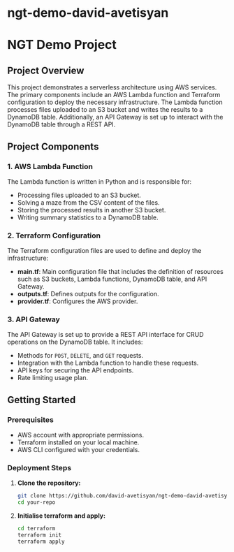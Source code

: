 # ngt-demo-david-avetisyan

# NGT Demo Project

## Project Overview

This project demonstrates a serverless architecture using AWS services. The primary components include an AWS Lambda function and Terraform configuration to deploy the necessary infrastructure. The Lambda function processes files uploaded to an S3 bucket and writes the results to a DynamoDB table. Additionally, an API Gateway is set up to interact with the DynamoDB table through a REST API.

## Project Components

### 1. AWS Lambda Function
The Lambda function is written in Python and is responsible for:
- Processing files uploaded to an S3 bucket.
- Solving a maze from the CSV content of the files.
- Storing the processed results in another S3 bucket.
- Writing summary statistics to a DynamoDB table.

### 2. Terraform Configuration
The Terraform configuration files are used to define and deploy the infrastructure:
- **main.tf**: Main configuration file that includes the definition of resources such as S3 buckets, Lambda functions, DynamoDB table, and API Gateway.
- **outputs.tf**: Defines outputs for the configuration.
- **provider.tf**: Configures the AWS provider.

### 3. API Gateway
The API Gateway is set up to provide a REST API interface for CRUD operations on the DynamoDB table. It includes:
- Methods for `POST`, `DELETE`, and `GET` requests.
- Integration with the Lambda function to handle these requests.
- API keys for securing the API endpoints.
- Rate limiting usage plan.


## Getting Started

### Prerequisites
- AWS account with appropriate permissions.
- Terraform installed on your local machine.
- AWS CLI configured with your credentials.

### Deployment Steps

1. **Clone the repository:**
    ```sh
    git clone https://github.com/david-avetisyan/ngt-demo-david-avetisyan.git
    cd your-repo
    ```

2. **Initialise terraform and apply:**
    ```sh
    cd terraform
    terraform init
    terraform apply
    ```